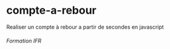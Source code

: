 # compte-a-rebour

Realiser un compte à rebour a partir de secondes en javascript

<h6>Formation IFR</h6>
